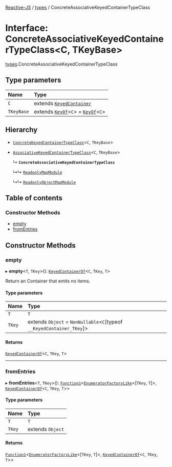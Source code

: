 [Reactive-JS](../README.md) / [types](../modules/types.md) / ConcreteAssociativeKeyedContainerTypeClass

# Interface: ConcreteAssociativeKeyedContainerTypeClass<C, TKeyBase\>

[types](../modules/types.md).ConcreteAssociativeKeyedContainerTypeClass

## Type parameters

| Name | Type |
| :------ | :------ |
| `C` | extends [`KeyedContainer`](types.KeyedContainer.md) |
| `TKeyBase` | extends [`KeyOf`](../modules/types.md#keyof)<`C`\> = [`KeyOf`](../modules/types.md#keyof)<`C`\> |

## Hierarchy

- [`ConcreteKeyedContainerTypeClass`](types.ConcreteKeyedContainerTypeClass.md)<`C`, `TKeyBase`\>

- [`AssociativeKeyedContainerTypeClass`](types.AssociativeKeyedContainerTypeClass.md)<`C`, `TKeyBase`\>

  ↳ **`ConcreteAssociativeKeyedContainerTypeClass`**

  ↳↳ [`ReadonlyMapModule`](ReadonlyMap.ReadonlyMapModule.md)

  ↳↳ [`ReadonlyObjectMapModule`](ReadonlyObjectMap.ReadonlyObjectMapModule.md)

## Table of contents

### Constructor Methods

- [empty](types.ConcreteAssociativeKeyedContainerTypeClass.md#empty)
- [fromEntries](types.ConcreteAssociativeKeyedContainerTypeClass.md#fromentries)

## Constructor Methods

### empty

▸ **empty**<`T`, `TKey`\>(): [`KeyedContainerOf`](../modules/types.md#keyedcontainerof)<`C`, `TKey`, `T`\>

Return an Container that emits no items.

#### Type parameters

| Name | Type |
| :------ | :------ |
| `T` | `T` |
| `TKey` | extends `Object` = `NonNullable`<`C`[typeof `__KeyedContainer_TKey`]\> |

#### Returns

[`KeyedContainerOf`](../modules/types.md#keyedcontainerof)<`C`, `TKey`, `T`\>

___

### fromEntries

▸ **fromEntries**<`T`, `TKey`\>(): [`Function1`](../modules/functions.md#function1)<[`EnumeratorFactoryLike`](../modules/types.md#enumeratorfactorylike)<[`TKey`, `T`]\>, [`KeyedContainerOf`](../modules/types.md#keyedcontainerof)<`C`, `TKey`, `T`\>\>

#### Type parameters

| Name | Type |
| :------ | :------ |
| `T` | `T` |
| `TKey` | extends `Object` |

#### Returns

[`Function1`](../modules/functions.md#function1)<[`EnumeratorFactoryLike`](../modules/types.md#enumeratorfactorylike)<[`TKey`, `T`]\>, [`KeyedContainerOf`](../modules/types.md#keyedcontainerof)<`C`, `TKey`, `T`\>\>
